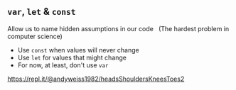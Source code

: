 ## `var`, `let` & `const`

Allow us to name hidden assumptions in our code&nbsp;&nbsp;
(The hardest problem in computer science)

* Use `const` when values will never change
* Use `let` for values that might change
* For now, at least, don't use `var`

https://repl.it/@andyweiss1982/headsShouldersKneesToes2
